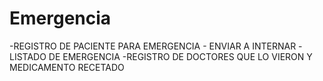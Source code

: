 # Emergencia
 -REGISTRO DE PACIENTE PARA EMERGENCIA - ENVIAR A INTERNAR -LISTADO DE EMERGENCIA -REGISTRO DE DOCTORES QUE LO VIERON Y MEDICAMENTO RECETADO
